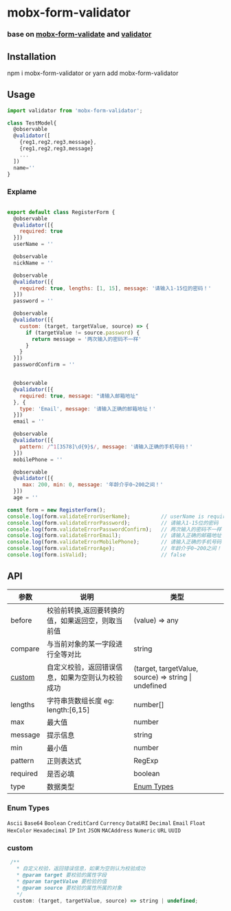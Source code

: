 # mobx-form-validator

### base on [mobx-form-validate](https://github.com/tdzl2003/mobx-form-validate) and [validator](https://github.com/chriso/validator.js)

## Installation

npm i mobx-form-validator
or
yarn add mobx-form-validator

## Usage

```js
import validator from 'mobx-form-validator';

class TestModel{
  @observable
  @validator([
    {reg1,reg2,reg3,message},
    {reg1,reg2,reg3,message}
    ...
  ])
  name=''
}
```
### Explame

```js

export default class RegisterForm {
  @observable
  @validator([{
    required: true
  }])
  userName = ''

  @observable
  nickName = ''

  @observable
  @validator([{
    required: true, lengths: [1, 15], message: '请输入1-15位的密码！'
  }])
  password = ''

  @observable
  @validator([{
    custom: (target, targetValue, source) => {
      if (targetValue != source.password) {
        return message = '两次输入的密码不一样'
      }
    }
  }])
  passwordConfirm = ''


  @observable
  @validator([{
    required: true, message: "请输入邮箱地址"
  }, {
    type: 'Email', message: '请输入正确的邮箱地址！'
  }])
  email = ''

  @observable
  @validator([{
    pattern: /^1[3578]\d{9}$/, message: '请输入正确的手机号码！'
  }])
  mobilePhone = ''

  @observable
  @validator([{
     max: 200, min: 0, message: '年龄介乎0~200之间！'
  }])
  age = ''

const form = new RegisterForm();
console.log(form.validateErrorUserName);          // userName is required
console.log(form.validateErrorPassword);          // 请输入1-15位的密码
console.log(form.validateErrorPasswordConfirm);   // 两次输入的密码不一样
console.log(form.validateErrorEmail);             // 请输入正确的邮箱地址！
console.log(form.validateErrorMobilePhone);       // 请输入正确的手机号码！
console.log(form.validateErrorAge);               // 年龄介乎0~200之间！
console.log(form.isValid);                        // false
```


## API

|参数      | 说明                                            | 类型 
|---|---|---
|before    | 校验前转换,返回要转换的值，如果返回空，则取当前值   |  (value) => any
|compare   | 与当前对象的某一字段进行全等对比                   | string
|[custom](#custom)    | 自定义校验，返回错误信息，如果为空则认为校验成功    | (target, targetValue, source) => string \| undefined
|lengths   | 字符串货数组长度 eg: length:[6,15]               | number[]
|max       | 最大值                                          | number
|message   | 提示信息                                        | string
|min       | 最小值                                          | number
|pattern   | 正则表达式                                      | RegExp
|required  | 是否必填                                        | boolean
|type      | 数据类型                                        | [Enum Types](#enum-types)

### Enum Types

`Ascii` `Base64`  `Boolean` `CreditCard`  `Currency`  `DataURI` `Decimal` `Email` `Float` `HexColor`  `Hexadecimal` `IP`  `Int` `JSON`  `MACAddress`  `Numeric` `URL` `UUID`


### custom

``` js
 /**
   * 自定义校验，返回错误信息，如果为空则认为校验成功
   * @param target 要校验的属性字段
   * @param targetValue 要检验的值
   * @param source 要校验的属性所属的对象
   */
  custom: (target, targetValue, source) => string | undefined;
```
